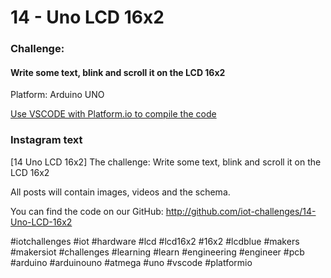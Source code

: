 # 14 - Uno LCD 16x2
### Challenge:
#### Write some text, blink and scroll it on the LCD 16x2

Platform: Arduino UNO

[Use VSCODE with Platform.io to compile the code](https://platformio.org/?ref=iotchallenges)

### Instagram text

[14 Uno LCD 16x2]
The challenge: Write some text, blink and scroll it on the LCD 16x2

All posts will contain images, videos and the schema.

You can find the code on our GitHub:
http://github.com/iot-challenges/14-Uno-LCD-16x2

#iotchallenges #iot #hardware #lcd #lcd16x2 #16x2 #lcdblue #makers #makersiot #challenges #learning #learn #engineering #engineer #pcb #arduino #arduinouno #atmega #uno #vscode #platformio